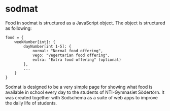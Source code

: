 # sodmat

Food in sodmat is structured as a JavaScript object.
The object is structured as following: 
```
food = {
	weekNumber[int]: {
		dayNumber[int 1-5]: {
			normal: "Normal food offering",
			vego: "Vegertarian food offering",
			extra: "Extra food offering" (optional)
		},
		...
	}
}
```
Sodmat is designed to be a very simple page for showing what food is available in school every day to the students of NTI-Gymnasiet Södertörn. It was created together with Sodschema as a suite of web apps to improve the daily life of students.
